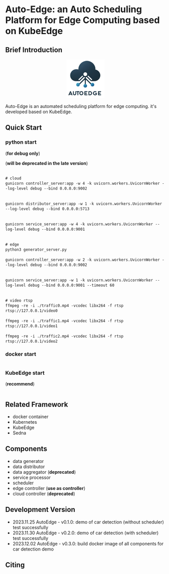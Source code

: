 # Auto-Edge: an Auto Scheduling Platform for Edge Computing based on KubeEdge



## Brief Introduction
<center>
    <img src="pic/logo.png" alt="logo" width="120">
</center>

Auto-Edge is an automated scheduling platform for edge computing. it's developed based on KubeEdge.


## Quick Start
### python start 
(**for debug only**)

(**will be deprecated in the late version**)

```shell

# cloud
gunicorn controller_server:app -w 4 -k uvicorn.workers.UvicornWorker --log-level debug --bind 0.0.0.0:9002


gunicorn distributor_server:app -w 1 -k uvicorn.workers.UvicornWorker --log-level debug --bind 0.0.0.0:5713


gunicorn service_server:app -w 4 -k uvicorn.workers.UvicornWorker --log-level debug --bind 0.0.0.0:9001


# edge
python3 generator_server.py

gunicorn controller_server:app -w 2 -k uvicorn.workers.UvicornWorker --log-level debug --bind 0.0.0.0:9002


gunicorn service_server:app -w 1 -k uvicorn.workers.UvicornWorker --log-level debug --bind 0.0.0.0:9001 --timeout 60


# video rtsp
ffmpeg -re -i ./traffic0.mp4 -vcodec libx264 -f rtsp rtsp://127.0.0.1/video0

ffmpeg -re -i ./traffic1.mp4 -vcodec libx264 -f rtsp rtsp://127.0.0.1/video1

ffmpeg -re -i ./traffic2.mp4 -vcodec libx264 -f rtsp rtsp://127.0.0.1/video2
```

### docker start
```shell

```

### KubeEdge start 
(**recommend**)
```shell

```

## Related Framework
- docker container
- Kubernetes
- KubeEdge
- Sedna

## Components
- data generator
- data distributor
- data aggregator (**deprecated**)
- service processor
- scheduler
- edge controller (**use as controller**)
- cloud controller (**deprecated**)

## Development Version
- 2023.11.25 AutoEdge - v0.1.0: demo of car detection (without scheduler) test successfully
- 2023.11.30 AutoEdge - v0.2.0: demo of car detection (with scheduler) test successfully
- 2023.12.02 AutoEdge - v0.3.0: build docker image of all components for car detection demo


## Citing
